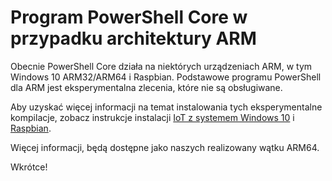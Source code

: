 # <a name="powershell-core-on-arm"></a>Program PowerShell Core w przypadku architektury ARM

Obecnie PowerShell Core działa na niektórych urządzeniach ARM, w tym Windows 10 ARM32/ARM64 i Raspbian.
Podstawowe programu PowerShell dla ARM jest eksperymentalna zlecenia, które nie są obsługiwane.

Aby uzyskać więcej informacji na temat instalowania tych eksperymentalne kompilacje, zobacz instrukcje instalacji [IoT z systemem Windows 10](installing-powershell-core-on-windows.md#deploying-on-windows-iot) i [Raspbian](installing-powershell-core-on-linux.md#raspbian).

Więcej informacji, będą dostępne jako naszych realizowany wątku ARM64.

Wkrótce!
